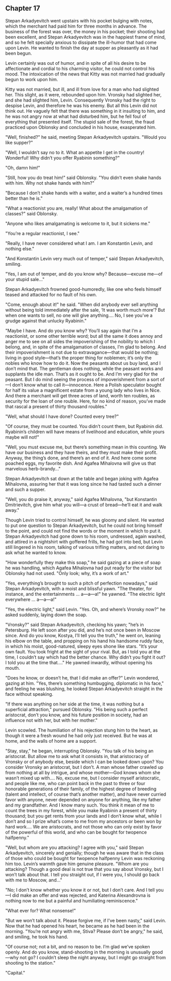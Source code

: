 ## Chapter 17


Stepan Arkadyevitch went upstairs with his pocket bulging with notes,
which the merchant had paid him for three months in advance. The
business of the forest was over, the money in his pocket; their shooting
had been excellent, and Stepan Arkadyevitch was in the happiest frame of
mind, and so he felt specially anxious to dissipate the ill-humor that
had come upon Levin. He wanted to finish the day at supper as pleasantly
as it had been begun.

Levin certainly was out of humor, and in spite of all his desire to be
affectionate and cordial to his charming visitor, he could not control
his mood. The intoxication of the news that Kitty was not married had
gradually begun to work upon him.

Kitty was not married, but ill, and ill from love for a man who had
slighted her. This slight, as it were, rebounded upon him. Vronsky had
slighted her, and she had slighted him, Levin. Consequently Vronsky had
the right to despise Levin, and therefore he was his enemy. But all this
Levin did not think out. He vaguely felt that there was something in it
insulting to him, and he was not angry now at what had disturbed him,
but he fell foul of everything that presented itself. The stupid sale of
the forest, the fraud practiced upon Oblonsky and concluded in his
house, exasperated him.

"Well, finished?" he said, meeting Stepan Arkadyevitch upstairs. "Would
you like supper?"

"Well, I wouldn’t say no to it. What an appetite I get in the country!
Wonderful! Why didn’t you offer Ryabinin something?"

"Oh, damn him!"

"Still, how you do treat him!" said Oblonsky. "You didn’t even shake
hands with him. Why not shake hands with him?"

"Because I don’t shake hands with a waiter, and a waiter’s a hundred
times better than he is."

"What a reactionist you are, really! What about the amalgamation of
classes?" said Oblonsky.

"Anyone who likes amalgamating is welcome to it, but it sickens me."

"You’re a regular reactionist, I see."

"Really, I have never considered what I am. I am Konstantin Levin, and
nothing else."

"And Konstantin Levin very much out of temper," said Stepan
Arkadyevitch, smiling.

"Yes, I am out of temper, and do you know why? Because—excuse me—of your
stupid sale..."

Stepan Arkadyevitch frowned good-humoredly, like one who feels himself
teased and attacked for no fault of his own.

"Come, enough about it!" he said. "When did anybody ever sell anything
without being told immediately after the sale, ‘It was worth much more’?
But when one wants to sell, no one will give anything.... No, I see
you’ve a grudge against that unlucky Ryabinin."

"Maybe I have. And do you know why? You’ll say again that I’m a
reactionist, or some other terrible word; but all the same it does annoy
and anger me to see on all sides the impoverishing of the nobility to
which I belong, and, in spite of the amalgamation of classes, I’m glad
to belong. And their impoverishment is not due to extravagance—that
would be nothing; living in good style—that’s the proper thing for
noblemen; it’s only the nobles who know how to do it. Now the peasants
about us buy land, and I don’t mind that. The gentleman does nothing,
while the peasant works and supplants the idle man. That’s as it ought
to be. And I’m very glad for the peasant. But I do mind seeing the
process of impoverishment from a sort of—I don’t know what to call
it—innocence. Here a Polish speculator bought for half its value a
magnificent estate from a young lady who lives in Nice. And there a
merchant will get three acres of land, worth ten roubles, as security
for the loan of one rouble. Here, for no kind of reason, you’ve made
that rascal a present of thirty thousand roubles."

"Well, what should I have done? Counted every tree?"

"Of course, they must be counted. You didn’t count them, but Ryabinin
did. Ryabinin’s children will have means of livelihood and education,
while yours maybe will not!"

"Well, you must excuse me, but there’s something mean in this counting.
We have our business and they have theirs, and they must make their
profit. Anyway, the thing’s done, and there’s an end of it. And here
come some poached eggs, my favorite dish. And Agafea Mihalovna will give
us that marvelous herb-brandy..."

Stepan Arkadyevitch sat down at the table and began joking with Agafea
Mihalovna, assuring her that it was long since he had tasted such a
dinner and such a supper.

"Well, you do praise it, anyway," said Agafea Mihalovna, "but Konstantin
Dmitrievitch, give him what you will—a crust of bread—he’ll eat it and
walk away."

Though Levin tried to control himself, he was gloomy and silent. He
wanted to put one question to Stepan Arkadyevitch, but he could not
bring himself to the point, and could not find the words or the moment
in which to put it. Stepan Arkadyevitch had gone down to his room,
undressed, again washed, and attired in a nightshirt with goffered
frills, he had got into bed, but Levin still lingered in his room,
talking of various trifling matters, and not daring to ask what he
wanted to know.

"How wonderfully they make this soap," he said gazing at a piece of soap
he was handling, which Agafea Mihalovna had put ready for the visitor
but Oblonsky had not used. "Only look; why, it’s a work of art."

"Yes, everything’s brought to such a pitch of perfection nowadays," said
Stepan Arkadyevitch, with a moist and blissful yawn. "The theater, for
instance, and the entertainments ... a—a—a!" he yawned. "The electric
light everywhere ... a—a—a!"

"Yes, the electric light," said Levin. "Yes. Oh, and where’s Vronsky
now?" he asked suddenly, laying down the soap.

"Vronsky?" said Stepan Arkadyevitch, checking his yawn; "he’s in
Petersburg. He left soon after you did, and he’s not once been in Moscow
since. And do you know, Kostya, I’ll tell you the truth," he went on,
leaning his elbow on the table, and propping on his hand his handsome
ruddy face, in which his moist, good-natured, sleepy eyes shone like
stars. "It’s your own fault. You took fright at the sight of your rival.
But, as I told you at the time, I couldn’t say which had the better
chance. Why didn’t you fight it out? I told you at the time that...." He
yawned inwardly, without opening his mouth.

"Does he know, or doesn’t he, that I did make an offer?" Levin wondered,
gazing at him. "Yes, there’s something humbugging, diplomatic in his
face," and feeling he was blushing, he looked Stepan Arkadyevitch
straight in the face without speaking.

"If there was anything on her side at the time, it was nothing but a
superficial attraction," pursued Oblonsky. "His being such a perfect
aristocrat, don’t you know, and his future position in society, had an
influence not with her, but with her mother."

Levin scowled. The humiliation of his rejection stung him to the heart,
as though it were a fresh wound he had only just received. But he was at
home, and the walls of home are a support.

"Stay, stay," he began, interrupting Oblonsky. "You talk of his being an
aristocrat. But allow me to ask what it consists in, that aristocracy of
Vronsky or of anybody else, beside which I can be looked down upon? You
consider Vronsky an aristocrat, but I don’t. A man whose father crawled
up from nothing at all by intrigue, and whose mother—God knows whom she
wasn’t mixed up with.... No, excuse me, but I consider myself
aristocratic, and people like me, who can point back in the past to
three or four honorable generations of their family, of the highest
degree of breeding (talent and intellect, of course that’s another
matter), and have never curried favor with anyone, never depended on
anyone for anything, like my father and my grandfather. And I know many
such. You think it mean of me to count the trees in my forest, while you
make Ryabinin a present of thirty thousand; but you get rents from your
lands and I don’t know what, while I don’t and so I prize what’s come to
me from my ancestors or been won by hard work.... We are aristocrats,
and not those who can only exist by favor of the powerful of this world,
and who can be bought for twopence halfpenny."

"Well, but whom are you attacking? I agree with you," said Stepan
Arkadyevitch, sincerely and genially; though he was aware that in the
class of those who could be bought for twopence halfpenny Levin was
reckoning him too. Levin’s warmth gave him genuine pleasure. "Whom are
you attacking? Though a good deal is not true that you say about
Vronsky, but I won’t talk about that. I tell you straight out, if I were
you, I should go back with me to Moscow, and..."

"No; I don’t know whether you know it or not, but I don’t care. And I
tell you—I did make an offer and was rejected, and Katerina Alexandrovna
is nothing now to me but a painful and humiliating reminiscence."

"What ever for? What nonsense!"

"But we won’t talk about it. Please forgive me, if I’ve been nasty,"
said Levin. Now that he had opened his heart, he became as he had been
in the morning. "You’re not angry with me, Stiva? Please don’t be
angry," he said, and smiling, he took his hand.

"Of course not; not a bit, and no reason to be. I’m glad we’ve spoken
openly. And do you know, stand-shooting in the morning is unusually
good—why not go? I couldn’t sleep the night anyway, but I might go
straight from shooting to the station."

"Capital."



